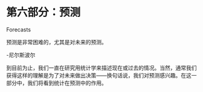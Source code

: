 # 第六部分：预测

Forecasts

预测是非常困难的，尤其是对未来的预测。

-尼尔斯波尔

到目前为止，我们一直在研究用统计学来描述现在或过去的情况。当然，通常我们获得这样的理解是为了对未来做出决策——换句话说，我们对预测感兴趣。在这一部分中，我们将看到统计在预测中的作用。